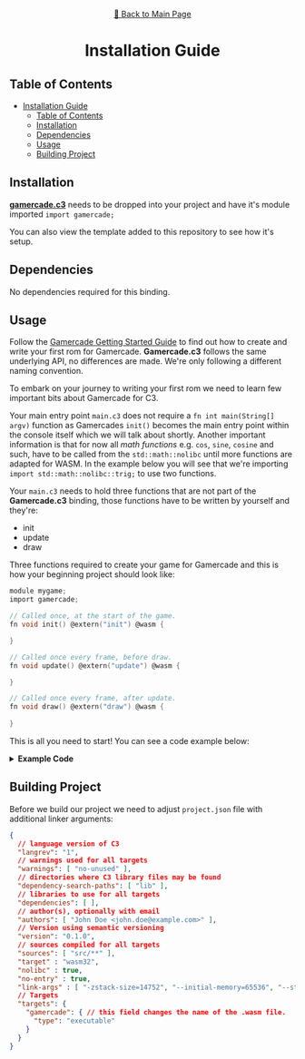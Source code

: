 <div align="center">
<p>

[📖 Back to Main Page](./README.md)
</p>

# Installation Guide

</div>

## Table of Contents

- [Installation Guide](#installation-guide)
  - [Table of Contents](#table-of-contents)
  - [Installation](#compatibility)
  - [Dependencies](#dependencies)
  - [Usage](#usage)
  - [Building Project](#building-project)

## Installation

[**gamercade.c3**](https://github.com/Its-Kenta/gamercade/blob/main/src/gamercade.c3) needs to be dropped into your project and have it's module imported `import gamercade;`

You can also view the template added to this repository to see how it's setup.

## Dependencies

No dependencies required for this binding.

## Usage

Follow the [Gamercade Getting Started Guide](https://gamercade.io/docs/category/getting-started) to find out how to create and write your first rom for Gamercade. **Gamercade.c3** follows the same underlying API, no differences are made. We're only following a different naming convention.

To embark on your journey to writing your first rom we need to learn few important bits about Gamercade for C3.

Your main entry point `main.c3` does not require a `fn int main(String[] argv)` function as Gamercades `init()` becomes the main entry point within the console itself which we will talk about shortly. Another important information is that for now all *math functions* e.g. `cos`, `sine`, `cosine` and such, have to be called from the `std::math::nolibc` until more functions are adapted for WASM. In the example below you will see that we're importing `import std::math::nolibc::trig;` to use two functions.

Your `main.c3` needs to hold three functions that are not part of the **Gamercade.c3** binding, those functions have to be written by yourself and they're:

- init
- update
- draw

Three functions required to create your game for Gamercade and this is how your beginning project should look like:

```c
module mygame;
import gamercade;

// Called once, at the start of the game.
fn void init() @extern("init") @wasm {

}

// Called once every frame, before draw.
fn void update() @extern("update") @wasm {

}

// Called once every frame, after update.
fn void draw() @extern("draw") @wasm {
   
}
```

This is all you need to start! You can see a code example below:

<details>
<summary><b>Example Code</b></summary>

```c
module mygame;
import gamercade;
import std::math::nolibc::trig;

usz frameCounter = 0;
int xPos = 0;
int yPos = 0;

// Called once, at the start of the game.
fn void init() @extern("init") @wasm {
    gamercade::consoleLog("Hello from C3!");

    xPos = gamercade::width() / 2;
    yPos = gamercade::height() / 2;
}

// Called once every frame, before draw.
fn void update() @extern("update") @wasm {

    // Print a message if the user presses the A button.
    // This defaults to the U key on the keyboard.
    if (gamercade::buttonAPressed(0) == 1) {
        gamercade::consoleLog("Pressed button A!");
    }

    // Let's move the pixel with the arrow keys
    // Handle up/down motion
    if (gamercade::buttonUpHeld(0) == 1) {
        yPos -= 1;
    }

    if (gamercade::buttonDownHeld(0) == 1) {
        yPos += 1;
    }

    // And repeat for left/right
    if (gamercade::buttonLeftHeld(0) == 1) {
        xPos -= 1;
    }

    if (gamercade::buttonRightHeld(0) == 1) {
        xPos += 1;
    }

    // Update the frame counter to keep the animation looping
    frameCounter += 1;
}

// Called once every frame, after update.
fn void draw() @extern("draw") @wasm {
    // Clear screen function takes a GraphicsParameters as a parameter,
    // so let's make one.
    int clearColor = gamercade::colorIndex(0);

    // Now, we can clear the screen.
    gamercade::clearScreen(clearColor);

    // Let's draw a pixel.
    int pixelColor = gamercade::colorIndex(16);
    gamercade::setPixel(pixelColor, xPos, yPos);

    // Let's draw a spinning pixel.
    int spinningPixelColor = gamercade::colorIndex(9);

    // Make it spin around
    float frame = (float)(frameCounter);
    float x = trig::_sinf(frame * 0.1) * 25.0;
    float y = trig::_cosf(frame * 0.1) * 25.0;

    x += (float)(xPos);
    y += (float)(yPos);

    // Draw the spinning pixel
    gamercade::setPixel(spinningPixelColor, (int)(x), (int)(y));
}
```

</details>

## Building Project

Before we build our project we need to adjust `project.json` file with additional linker arguments:

```json
{
  // language version of C3
  "langrev": "1",
  // warnings used for all targets
  "warnings": [ "no-unused" ],
  // directories where C3 library files may be found
  "dependency-search-paths": [ "lib" ],
  // libraries to use for all targets
  "dependencies": [ ],
  // author(s), optionally with email
  "authors": [ "John Doe <john.doe@example.com>" ],
  // Version using semantic versioning
  "version": "0.1.0",
  // sources compiled for all targets
  "sources": [ "src/**" ],
  "target" : "wasm32",
  "nolibc" : true,
  "no-entry" : true,
  "link-args" : [ "-zstack-size=14752", "--initial-memory=65536", "--stack-first", "--max-memory=65536", "--allow-undefined"],
  // Targets
  "targets": {
    "gamercade": { // this field changes the name of the .wasm file.
      "type": "executable"
    }
  }
}

```